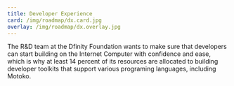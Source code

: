 ```yaml
---
title: Developer Experience
card: /img/roadmap/dx.card.jpg
overlay: /img/roadmap/dx.overlay.jpg
---
```

The R&D team at the Dfinity Foundation wants to make sure that developers can start building on the Internet Computer with confidence and ease, which is why at least 14 percent of its resources are allocated to building developer toolkits that support various programing languages, including Motoko.
